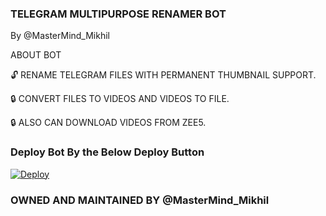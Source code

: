 ### TELEGRAM MULTIPURPOSE RENAMER BOT 
By @MasterMind_Mikhil

ABOUT BOT 

 🔓 RENAME TELEGRAM FILES WITH PERMANENT THUMBNAIL SUPPORT.
 
 🔒 CONVERT FILES TO VIDEOS AND VIDEOS TO FILE.
 
 🔒 ALSO CAN DOWNLOAD VIDEOS FROM ZEE5.



### Deploy Bot By the Below Deploy Button

[![Deploy](https://www.herokucdn.com/deploy/button.svg)](https://heroku.com/deploy?template=https://github.com/Master-Mind-007/File-Renamer)
 

### OWNED AND MAINTAINED BY @MasterMind_Mikhil

